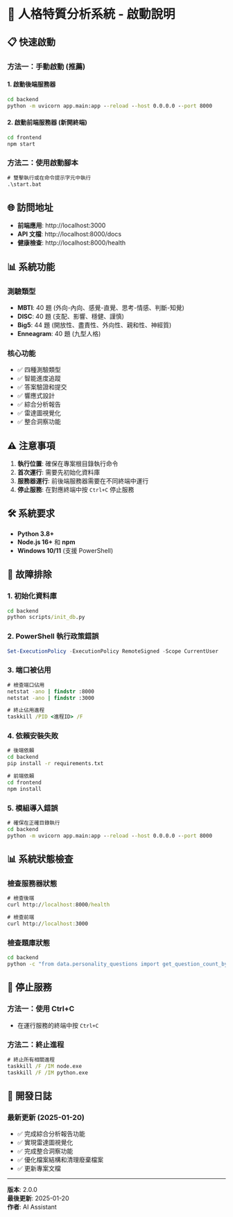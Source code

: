 # 🚀 人格特質分析系統 - 啟動說明

## 📋 快速啟動

### 方法一：手動啟動 (推薦)

#### 1. 啟動後端服務器
```cmd
cd backend
python -m uvicorn app.main:app --reload --host 0.0.0.0 --port 8000
```

#### 2. 啟動前端服務器 (新開終端)
```cmd
cd frontend
npm start
```

### 方法二：使用啟動腳本
```cmd
# 雙擊執行或在命令提示字元中執行
.\start.bat
```

## 🌐 訪問地址

- **前端應用**: http://localhost:3000
- **API 文檔**: http://localhost:8000/docs
- **健康檢查**: http://localhost:8000/health

## 📊 系統功能

### 測驗類型
- **MBTI**: 40 題 (外向-內向、感覺-直覺、思考-情感、判斷-知覺)
- **DISC**: 40 題 (支配、影響、穩健、謹慎)
- **Big5**: 44 題 (開放性、盡責性、外向性、親和性、神經質)
- **Enneagram**: 40 題 (九型人格)

### 核心功能
- ✅ 四種測驗類型
- ✅ 智能進度追蹤
- ✅ 答案驗證和提交
- ✅ 響應式設計
- ✅ 綜合分析報告
- ✅ 雷達圖視覺化
- ✅ 整合洞察功能

## ⚠️ 注意事項

1. **執行位置**: 確保在專案根目錄執行命令
2. **首次運行**: 需要先初始化資料庫
3. **服務器運行**: 前後端服務器需要在不同終端中運行
4. **停止服務**: 在對應終端中按 `Ctrl+C` 停止服務

## 🛠️ 系統要求

- **Python 3.8+**
- **Node.js 16+** 和 **npm**
- **Windows 10/11** (支援 PowerShell)

## 🔧 故障排除

### 1. 初始化資料庫
```cmd
cd backend
python scripts/init_db.py
```

### 2. PowerShell 執行政策錯誤
```powershell
Set-ExecutionPolicy -ExecutionPolicy RemoteSigned -Scope CurrentUser
```

### 3. 端口被佔用
```cmd
# 檢查端口佔用
netstat -ano | findstr :8000
netstat -ano | findstr :3000

# 終止佔用進程
taskkill /PID <進程ID> /F
```

### 4. 依賴安裝失敗
```cmd
# 後端依賴
cd backend
pip install -r requirements.txt

# 前端依賴
cd frontend
npm install
```

### 5. 模組導入錯誤
```cmd
# 確保在正確目錄執行
cd backend
python -m uvicorn app.main:app --reload --host 0.0.0.0 --port 8000
```

## 📊 系統狀態檢查

### 檢查服務器狀態
```cmd
# 檢查後端
curl http://localhost:8000/health

# 檢查前端
curl http://localhost:3000
```

### 檢查題庫狀態
```cmd
cd backend
python -c "from data.personality_questions import get_question_count_by_type; print(get_question_count_by_type())"
```

## 🚪 停止服務

### 方法一：使用 Ctrl+C
- 在運行服務的終端中按 `Ctrl+C`

### 方法二：終止進程
```cmd
# 終止所有相關進程
taskkill /F /IM node.exe
taskkill /F /IM python.exe
```

## 📝 開發日誌

### 最新更新 (2025-01-20)
- ✅ 完成綜合分析報告功能
- ✅ 實現雷達圖視覺化
- ✅ 完成整合洞察功能
- ✅ 優化檔案結構和清理廢棄檔案
- ✅ 更新專案文檔

---

**版本**: 2.0.0  
**最後更新**: 2025-01-20  
**作者**: AI Assistant 